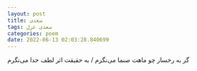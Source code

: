 ```yaml
---
layout: post
title: سعدی
tags: سعدی غزل
categories: poem
date: 2022-06-13 02:03:28.840699
---
```


گر به رخسار چو ماهت صنما می‌نگرم / به حقیقت اثر لطف خدا می‌نگرم